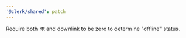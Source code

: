 ```yaml
---
'@clerk/shared': patch
---
```


Require both rtt and downlink to be zero to determine "offline" status.
